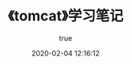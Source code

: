 ﻿---
pageComponent:
  name: Catalogue
  data:
    path: 《tomcat》学习笔记
    imgUrl: https://cdn.jsdelivr.net/gh/lzq70112/images/blog/tomcat.png
    description: 本章内容是博主的tomcat学习笔记，非教程文档，请以官方文档为准。
title: 《tomcat》学习笔记
date: 2020-02-04 12:16:12
permalink: /note/tomcat/
article: false
comment: false
editLink: false
author:
  name: lzq70112
  link: https://github.com/lzq70112
---
